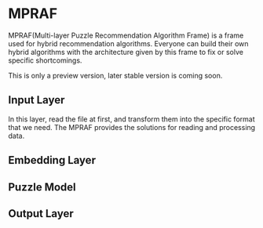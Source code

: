 # MPRAF

MPRAF(Multi-layer Puzzle Recommendation Algorithm Frame) is a frame used for hybrid recommendation algorithms. Everyone can build their own hybrid algorithms with the architecture given by this frame to fix or solve specific shortcomings.

This is only a preview version, later stable version is coming soon.

## Input Layer

In this layer, read the file at first, and transform them into the specific format that we need. The MPRAF provides the solutions for reading and processing data.

## Embedding Layer

## Puzzle Model

## Output Layer


